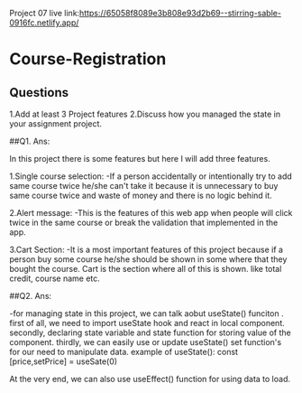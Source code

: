 Project 07
live link:https://65058f8089e3b808e93d2b69--stirring-sable-0916fc.netlify.app/

# Course-Registration

##  Questions
1.Add at least 3 Project features 
2.Discuss how you managed the state in your assignment project.

##Q1. Ans:

In this project there is some features but here I will add three features.

1.Single course selection:
  -If a person accidentally or intentionally try to add same course twice 
  he/she can't take it because it is unnecessary to buy same course twice
  and waste of money and there is no logic behind it.

2.Alert  message:
  -This is the features of this web app when people will click twice in the
  same course or break the validation that implemented in the app.

3.Cart Section:
  -It is a most important features of this project because if a person buy 
  some course he/she should be shown in some where that they bought the course.
  Cart is the section where all of this is shown. like total credit, course name etc.




##Q2. Ans:

 -for managing state in this project, we can talk aobut useState() funciton .
 first of all, we need to import useState hook and react in local component.
 secondly, declaring state variable and state function for storing value of 
 the component.
 thirdly, we can easily use or update useState() set function's for our need 
 to manipulate data.
 example of useState(): 
    const [price,setPrice] = useSate(0)

 At the very end, we can also use useEffect() function for using data to load.
